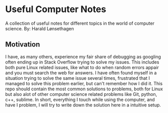 # Useful Computer Notes
A collection of useful notes for different topics in the world of computer science.
By: Harald Lønsethagen

## Motivation
I have, as many others, experience my fair share of debugging as googling often ending up in Stack Overflow trying to solve my issues.
This includes both pure Linux related issues, like what to do when random errors appair and you must search the web for answers. I have often found myself in a situation trying to solve the same issue several times, frustrated that I managed to solve this problem earlier, but can't remember how I did it. This repo should contain the most common solutions to problems, both for Linux but also alot of other computer science related problems like Git, python, c++, sublime. In short, everything I touch while using the computer, and have I problem, I will try to write down the solution here in a intuitive setup.

